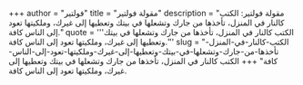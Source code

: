 +++
author = "فولتير"
title = "مقولة فولتير"
description = "مقولة فولتير: الكتب كالنار في المنزل، تأخذها من جارك وتشعلها في بيتك وتعطيها إلى غيرك، وملكيتها تعود إلى الناس كافة."
quote = '''الكتب كالنار في المنزل، تأخذها من جارك وتشعلها في بيتك وتعطيها إلى غيرك، وملكيتها تعود إلى الناس كافة.'''
slug = "الكتب-كالنار-في-المنزل-تأخذها-من-جارك-وتشعلها-في-بيتك-وتعطيها-إلى-غيرك-وملكيتها-تعود-إلى-الناس-كافة"
+++
الكتب كالنار في المنزل، تأخذها من جارك وتشعلها في بيتك وتعطيها إلى غيرك، وملكيتها تعود إلى الناس كافة.
